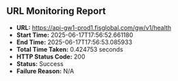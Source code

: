 ## URL Monitoring Report

- **URL:** https://api-gw1-prod1.fisglobal.com/gw/v1/health
- **Start Time:** 2025-06-17T17:56:52.661180
- **End Time:** 2025-06-17T17:56:53.085933
- **Total Time Taken:** 0.424753 seconds
- **HTTP Status Code:** 200
- **Status:** Success
- **Failure Reason:** N/A
